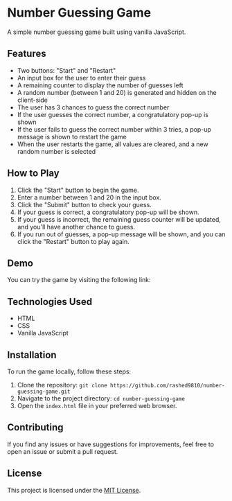 # Number Guessing Game

A simple number guessing game built using vanilla JavaScript.

## Features

- Two buttons: "Start" and "Restart"
- An input box for the user to enter their guess
- A remaining counter to display the number of guesses left
- A random number (between 1 and 20) is generated and hidden on the client-side
- The user has 3 chances to guess the correct number
- If the user guesses the correct number, a congratulatory pop-up is shown
- If the user fails to guess the correct number within 3 tries, a pop-up message is shown to restart the game
- When the user restarts the game, all values are cleared, and a new random number is selected

## How to Play

1. Click the "Start" button to begin the game.
2. Enter a number between 1 and 20 in the input box.
3. Click the "Submit" button to check your guess.
4. If your guess is correct, a congratulatory pop-up will be shown.
5. If your guess is incorrect, the remaining guess counter will be updated, and you'll have another chance to guess.
6. If you run out of guesses, a pop-up message will be shown, and you can click the "Restart" button to play again.

## Demo

You can try the game by visiting the following link:

## Technologies Used

- HTML
- CSS
- Vanilla JavaScript

## Installation

To run the game locally, follow these steps:

1. Clone the repository: `git clone https://github.com/rashed9810/number-guessing-game.git`
2. Navigate to the project directory: `cd number-guessing-game`
3. Open the `index.html` file in your preferred web browser.

## Contributing

If you find any issues or have suggestions for improvements, feel free to open an issue or submit a pull request.

## License

This project is licensed under the [MIT License](LICENSE).
